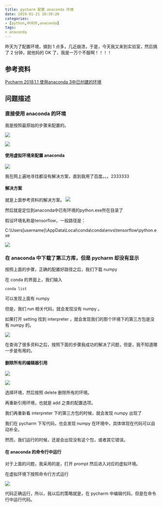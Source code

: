 ```yaml
---
title: pycharm 配置 anaconda 环境
date: 2019-01-21 10:39:20
categories:
- [python,中间件,anaconda]
tags:
- anaconda
---
```

昨天为了配置环境，搞到 1 点多，几近崩溃，于是，今天我又来到实验室，然后搞了 2 分钟，就他妈的 OK 了，我是一万个不服啊！！！！

<!-- more -->

## 参考资料

[Pycharm 2018.1.1 使用anaconda 3中已创建的环境](https://blog.csdn.net/anjingshen/article/details/80038316)

## 问题描述
### 直接使用 anaconda 的环境

我是按照最原始的步骤来配置的。

![](/images/python/48_0.png)

![](/images/python/48_1.png)

#### 使用虚拟环境来配置 anaconda

![](/images/python/48_2.png)

我在网上遍地寻找都没有解决方案，直到我用了百度。。。2333333

#### 解决方案

就是上面参考资料的解决方案。
![](/images/python/48_3.png)


然后就是定位到anaconda中已有环境的python.exe所在目录了

假设环境名称是tensorflow，一般路径是：

C:\Users\[username]\AppData\Local\conda\conda\envs\tensorflow\python.exe

![](/images/python/48_4.png)

### 在 anaconda 中下载了第三方库，但是 pycharm 却没有显示

按照上面的步骤，正确的配置好路径之后，我们下载 numpy 

在 conda 的界面上，我们输入

	conda list
	
可以发现上面有 numpy

但是，我们 run 相关代码，就会发现没有 numpy 。

如果打开 setting 找到 interpreter ，就会发现我们的那个环境下的第三方包是没有 numpy 的。

![](/images/python/48_5.png)

在查询了很多资料之后，按照下面的步骤我成功的解决了问题，但是，我不知道哪一步是有用的。

#### 删除所有的编辑器引用

![](/images/python/48_6.png)

![](/images/python/48_7.png)

选择环境，然后按照 delete 删除所有的环境。

再重新引用环境，也就是 add 之类的配置选项。

我们再重新看 interpreter 下的第三方包的时候，就会发现 numpy 出现了

我们在 pycharm 下写代码，也会发现 numpy 在环境中，具体体现在代码可以自动补全。

然而，我们运行的时候，还是会出现没有这个包，或者其它错误。

#### 在 anaconda 的命令行中运行

对于上面的问题，我采用的是，打开 prompt 然后进入对应的虚拟环境。

在虚拟环境下按照命令行方式运行

![](/images/python/48_8.png)

代码正确运行，所以，我以后的策略就是，在 pycharm 中编辑代码，但是在命令行中运行代码。









